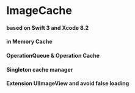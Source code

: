 # ImageCache

#### based on Swift 3 and Xcode 8.2

#### in Memory Cache
#### OperationQueue & Operation Cache
#### Singleton cache manager
#### Extension UIImageView and avoid false loading
